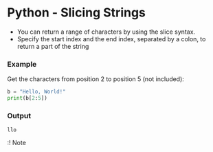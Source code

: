 # Python - Slicing Strings

+ You can return a range of characters by using the slice syntax.
+ Specify the start index and the end index, separated by a colon, to return a part of the string


### Example
Get the characters from position 2 to position 5 (not included):

```python
b = "Hello, World!"
print(b[2:5])
```
### Output 
```
llo
```

:! Note
